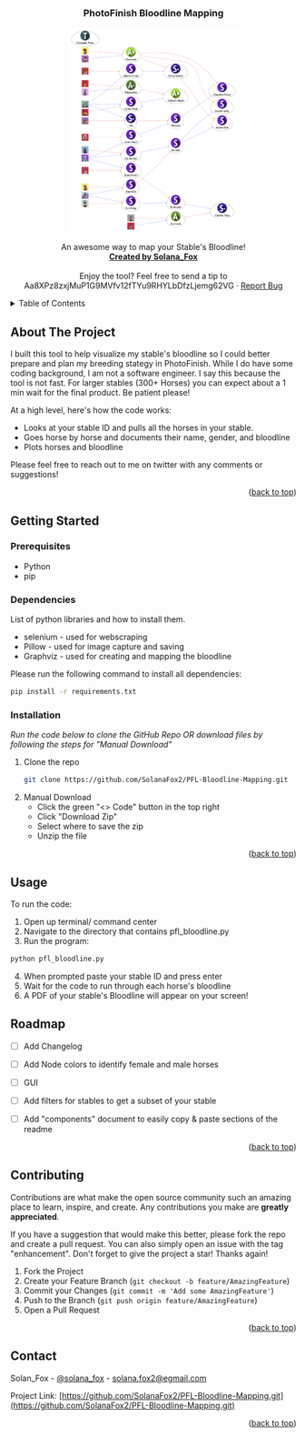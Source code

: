 <!-- Improved compatibility of back to top link: See: https://github.com/othneildrew/Best-README-Template/pull/73 -->
<a name="readme-top"></a>



<!-- PROJECT LOGO -->
<br />
<div align="center">
  
  <h3 align="center">PhotoFinish Bloodline Mapping</h3>
   <a>
    <img src="bloodline_example.png" width="300" height="360">
  </a>
  <p align="center">
    An awesome way to map your Stable's Bloodline!
    <br />
    <a href="https://twitter.com/solana_fox"><strong>Created by Solana_Fox</strong></a>
    <br />
    <br />
    <a>Enjoy the tool? Feel free to send a tip to Aa8XPz8zxjMuP1G9MVfv12fTYu9RHYLbDfzLjemg62VG</a>
    ·
    <a href="https://github.com/SolanaFox2/PFL-Bloodline-Mapping/issues">Report Bug</a>
  </p>
</div>



<!-- TABLE OF CONTENTS -->
<details>
  <summary>Table of Contents</summary>
  <ol>
    <li>
      <a href="#about-the-project">About The Project</a>
    </li>
    <li>
      <a href="#getting-started">Getting Started</a>
      <ul>
        <li><a href="#dependencies">Prerequisites</a></li>
        <li><a href="#installation">Installation</a></li>
      </ul>
    </li>
    <li><a href="#usage">Usage</a></li>
    <li><a href="#roadmap">Roadmap</a></li>
    <li><a href="#contributing">Contributing</a></li>
    <li><a href="#contact">Contact</a></li>
  </ol>
</details>



<!-- ABOUT THE PROJECT -->
## About The Project

I built this tool to help visualize my stable's bloodline so I could better prepare and plan my breeding stategy in PhotoFinish. While I do have some coding background, I am not a software engineer.  I say this because the tool is not fast. For larger stables (300+ Horses) you can expect about a 1 min wait for the final product. Be patient please!

At a high level, here's how the code works:
* Looks at your stable ID and pulls all the horses in your stable.
* Goes horse by horse and documents their name, gender, and bloodline
* Plots horses and bloodline

Please feel free to reach out to me on twitter with any comments or suggestions!

<p align="right">(<a href="#readme-top">back to top</a>)</p>



<!-- GETTING STARTED -->
## Getting Started

### Prerequisites

* Python
* pip


### Dependencies

List of python libraries and how to install them.
* selenium - used for webscraping
* Pillow - used for image capture and saving
* Graphviz - used for creating and mapping the bloodline

Please run the following command to install all dependencies:
  ```sh
  pip install -r requirements.txt
  ```


### Installation

_Run the code below to clone the GitHub Repo OR download files by following the steps for "Manual Download"_

1. Clone the repo
   ```sh
   git clone https://github.com/SolanaFox2/PFL-Bloodline-Mapping.git
   ```
2. Manual Download
   * Click the green "<> Code" button in the top right
   * Click "Download Zip"
   * Select where to save the zip
   * Unzip the file


<p align="right">(<a href="#readme-top">back to top</a>)</p>



<!-- USAGE EXAMPLES -->
## Usage

To run the code:
1. Open up terminal/ command center
2. Navigate to the directory that contains pfl_bloodline.py
3. Run the program:
  ```sh
  python pfl_bloodline.py
  ```
4. When prompted paste your stable ID and press enter
5. Wait for the code to run through each horse's bloodline
6. A PDF of your stable's Bloodline will appear on your screen!




<!-- ROADMAP -->
## Roadmap

- [ ] Add Changelog
- [ ] Add Node colors to identify female and male horses
- [ ] GUI
- [ ] Add filters for stables to get a subset of your stable
- [ ] Add "components" document to easily copy & paste sections of the readme



<p align="right">(<a href="#readme-top">back to top</a>)</p>



<!-- CONTRIBUTING -->
## Contributing

Contributions are what make the open source community such an amazing place to learn, inspire, and create. Any contributions you make are **greatly appreciated**.

If you have a suggestion that would make this better, please fork the repo and create a pull request. You can also simply open an issue with the tag "enhancement".
Don't forget to give the project a star! Thanks again!

1. Fork the Project
2. Create your Feature Branch (`git checkout -b feature/AmazingFeature`)
3. Commit your Changes (`git commit -m 'Add some AmazingFeature'`)
4. Push to the Branch (`git push origin feature/AmazingFeature`)
5. Open a Pull Request

<p align="right">(<a href="#readme-top">back to top</a>)</p>





<!-- CONTACT -->
## Contact

Solan_Fox - [@solana_fox](https://twitter.com/solana_fox) - solana.fox2@egmail.com

Project Link: [https://github.com/SolanaFox2/PFL-Bloodline-Mapping.git](https://github.com/SolanaFox2/PFL-Bloodline-Mapping.git)

<p align="right">(<a href="#readme-top">back to top</a>)</p>






<!-- MARKDOWN LINKS & IMAGES -->
<!-- https://www.markdownguide.org/basic-syntax/#reference-style-links -->
[contributors-shield]: https://img.shields.io/github/contributors/othneildrew/Best-README-Template.svg?style=for-the-badge
[contributors-url]: https://github.com/othneildrew/Best-README-Template/graphs/contributors
[forks-shield]: https://img.shields.io/github/forks/othneildrew/Best-README-Template.svg?style=for-the-badge
[forks-url]: https://github.com/othneildrew/Best-README-Template/network/members
[stars-shield]: https://img.shields.io/github/stars/othneildrew/Best-README-Template.svg?style=for-the-badge
[stars-url]: https://github.com/othneildrew/Best-README-Template/stargazers
[issues-shield]: https://img.shields.io/github/issues/othneildrew/Best-README-Template.svg?style=for-the-badge
[issues-url]: https://github.com/othneildrew/Best-README-Template/issues
[license-shield]: https://img.shields.io/github/license/othneildrew/Best-README-Template.svg?style=for-the-badge
[license-url]: https://github.com/othneildrew/Best-README-Template/blob/master/LICENSE.txt
[linkedin-shield]: https://img.shields.io/badge/-LinkedIn-black.svg?style=for-the-badge&logo=linkedin&colorB=555
[linkedin-url]: https://linkedin.com/in/othneildrew
[product-screenshot]: images/screenshot.png
[Next.js]: https://img.shields.io/badge/next.js-000000?style=for-the-badge&logo=nextdotjs&logoColor=white
[Next-url]: https://nextjs.org/
[React.js]: https://img.shields.io/badge/React-20232A?style=for-the-badge&logo=react&logoColor=61DAFB
[React-url]: https://reactjs.org/
[Vue.js]: https://img.shields.io/badge/Vue.js-35495E?style=for-the-badge&logo=vuedotjs&logoColor=4FC08D
[Vue-url]: https://vuejs.org/
[Angular.io]: https://img.shields.io/badge/Angular-DD0031?style=for-the-badge&logo=angular&logoColor=white
[Angular-url]: https://angular.io/
[Svelte.dev]: https://img.shields.io/badge/Svelte-4A4A55?style=for-the-badge&logo=svelte&logoColor=FF3E00
[Svelte-url]: https://svelte.dev/
[Laravel.com]: https://img.shields.io/badge/Laravel-FF2D20?style=for-the-badge&logo=laravel&logoColor=white
[Laravel-url]: https://laravel.com
[Bootstrap.com]: https://img.shields.io/badge/Bootstrap-563D7C?style=for-the-badge&logo=bootstrap&logoColor=white
[Bootstrap-url]: https://getbootstrap.com
[JQuery.com]: https://img.shields.io/badge/jQuery-0769AD?style=for-the-badge&logo=jquery&logoColor=white
[JQuery-url]: https://jquery.com 

